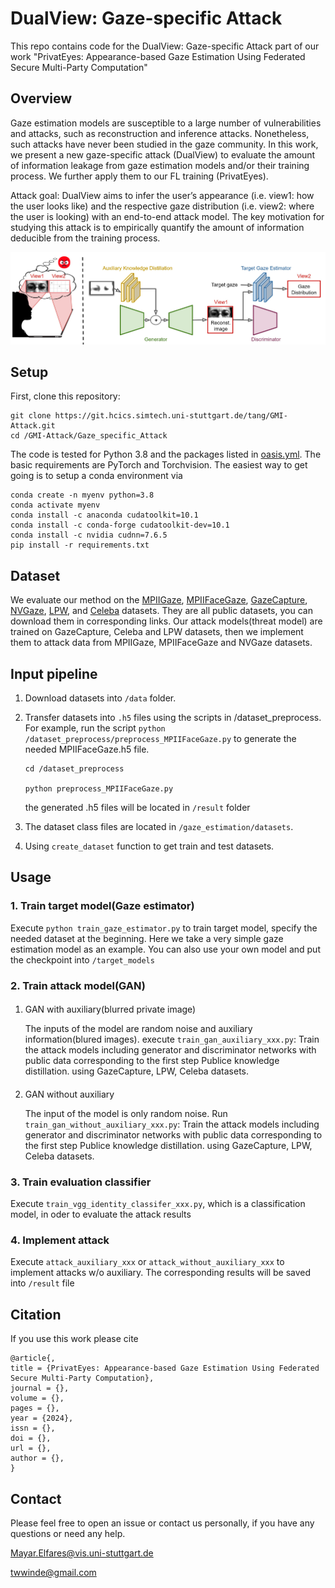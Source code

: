 # DualView: Gaze-specific Attack
This repo contains code for the  DualView: Gaze-specific Attack part of our work "PrivatEyes: Appearance-based Gaze Estimation Using Federated Secure
Multi-Party Computation"



## Overview
Gaze estimation models are susceptible to a large number of vulnerabilities and attacks, such as
reconstruction and inference attacks. Nonetheless, such attacks have never been studied in the gaze community. In
this work, we present a new gaze-specific attack (DualView) to evaluate the amount of information leakage from gaze
estimation models and/or their training process. We further apply them to our FL training (PrivatEyes).

Attack goal: DualView aims to infer the user’s appearance (i.e. view1: how the user looks like) and the respective gaze
distribution (i.e. view2: where the user is looking) with an end-to-end attack model. The key motivation for studying this
attack is to empirically quantify the amount of information deducible from the training process.

![img.png](/img.png)


## Setup
First, clone this repository:
```
git clone https://git.hcics.simtech.uni-stuttgart.de/tang/GMI-Attack.git
cd /GMI-Attack/Gaze_specific_Attack
```

The code is tested for Python 3.8 and the packages listed in [oasis.yml](oasis.yml).
The basic requirements are PyTorch and Torchvision.
The easiest way to get going is to setup a conda environment via
```
conda create -n myenv python=3.8 
conda activate myenv
conda install -c anaconda cudatoolkit=10.1
conda install -c conda-forge cudatoolkit-dev=10.1
conda install -c nvidia cudnn=7.6.5
pip install -r requirements.txt
```

## Dataset
We evaluate our method on the 
[MPIIGaze](https://www.mpi-inf.mpg.de/departments/computer-vision-and-machine-learning/research/gaze-based-human-computer-interaction/appearance-based-gaze-estimation-in-the-wild), 
[MPIIFaceGaze](https://www.perceptualui.org/research/datasets/MPIIFaceGaze/), 
[GazeCapture](https://gazecapture.csail.mit.edu), 
[NVGaze](https://sites.google.com/nvidia.com/nvgaze), 
[LPW](https://www.mpi-inf.mpg.de/departments/computer-vision-and-machine-learning/research/gaze-based-human-computer-interaction/labelled-pupils-in-the-wild-lpw), 
and [Celeba](https://mmlab.ie.cuhk.edu.hk/projects/CelebA.html) datasets. They are all public datasets, you can download them in corresponding links. 
Our attack models(threat model) are trained on GazeCapture, Celeba and LPW datasets, then we implement them to attack data from MPIIGaze, MPIIFaceGaze and NVGaze datasets.

## Input pipeline
1. Download datasets into `/data` folder. 
2. Transfer datasets into `.h5` files using the scripts in /dataset_preprocess. For example,
run the script `python /dataset_preprocess/preprocess_MPIIFaceGaze.py` to generate the needed MPIIFaceGaze.h5 file.

       cd /dataset_preprocess
   
       python preprocess_MPIIFaceGaze.py
    the generated .h5 files will be located in `/result` folder
3. The dataset class files are located in `/gaze_estimation/datasets`.
4. Using `create_dataset` function to get train and test datasets.
## Usage
### 1. Train target model(Gaze estimator)
 Execute `python train_gaze_estimator.py` to train target model, specify the needed dataset at the beginning. Here we take a very simple gaze estimation model as an example. You can also use your own model and put the checkpoint into `/target_models`

### 2. Train attack model(GAN)
####
1) GAN with auxiliary(blurred private image)

   The inputs of the model are random noise and auxiliary information(blured images). execute `train_gan_auxiliary_xxx.py`: Train the attack models including generator and discriminator networks with public data corresponding to the first step Publice knowledge distillation.
using GazeCapture, LPW, Celeba datasets.

####
 2) GAN without auxiliary 

    The input of the model is only random noise. Run `train_gan_without_auxiliary_xxx.py`: Train the attack models including generator and discriminator networks with public data corresponding to the first step Publice knowledge distillation.
using GazeCapture, LPW, Celeba datasets.
### 3. Train evaluation classifier
 Execute `train_vgg_identity_classifer_xxx.py`, which is a classification model, in oder to evaluate the attack results

### 4. Implement attack 
 Execute `attack_auxiliary_xxx` or `attack_without_auxiliary_xxx` to implement attacks w/o auxiliary. The corresponding results will be saved into `/result` file

## Citation
If you use this work please cite
```
@article{,
title = {PrivatEyes: Appearance-based Gaze Estimation Using Federated Secure Multi-Party Computation},
journal = {},
volume = {},
pages = {},
year = {2024},
issn = {},
doi = {},
url = {},
author = {},
}  
```

## Contact
Please feel free to open an issue or contact us personally, if you have any questions or need any help.

Mayar.Elfares@vis.uni-stuttgart.de

twwinde@gmail.com





